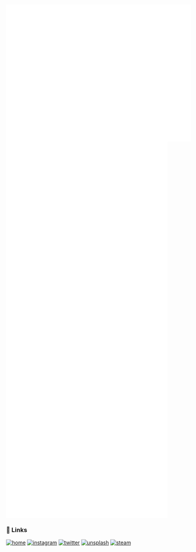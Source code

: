 <img align="center" src="/metrics.base.svg" alt="basic">
<img align="center" src="/metrics.plugin.svg" alt="detail">

### 🔗 Links

[![home](https://img.shields.io/badge/Home-24292F?style=for-the-badge&logo=github&logoColor=white)](https://krzhck.github.io)
[![instagram](https://img.shields.io/badge/Instagram-E4405F?style=for-the-badge&logo=instagram&logoColor=white)](https://www.instagram.com/krzhck)
[![twitter](https://img.shields.io/badge/Twitter-1D9BF0?style=for-the-badge&logo=twitter&logoColor=white)](https://twitter.com/krzhck)
[![unsplash](https://img.shields.io/badge/Unsplash-000000?style=for-the-badge&logo=unsplash&logoColor=white)](https://unsplash.com/@kurzheck)
[![steam](https://img.shields.io/badge/steam-3B6390?style=for-the-badge&logo=steam&logoColor=white)](https://steamcommunity.com/id/Kurzheck/)
